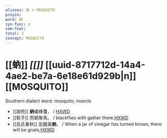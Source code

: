 ```yaml
---
aliases: 蚋 n MOSQUITO
pinyin: 
word: 蚋
syn-func: n
sem-feat: 
total: 3
concept: MOSQUITO 
---
```

# [[蚋]] *[[]]*  [[uuid-8717712d-14a4-4ae2-be7a-6e18e61d929b|n]] [[MOSQUITO]]
Southern dialect word: mosquito; insects
 - [[說苑]] **蚋**蟻蜂蠆，
                     / [HXWD](https://hxwd.org/textview.html?location=CH1a0907_CHANT_005-28a.36)
 - [[荀子]] 而蜹聚焉。 / blackflies with gather there.[HXWD](https://hxwd.org/textview.html?location=KR3a0002_tls_001-5a.28)
 - [[呂氏春秋]] 缶醯黃**蚋**， / When a jar of vinegar has turned brown, there will be gnats,[HXWD](https://hxwd.org/textview.html?location=KR3j0009_tls_002-30a.2)